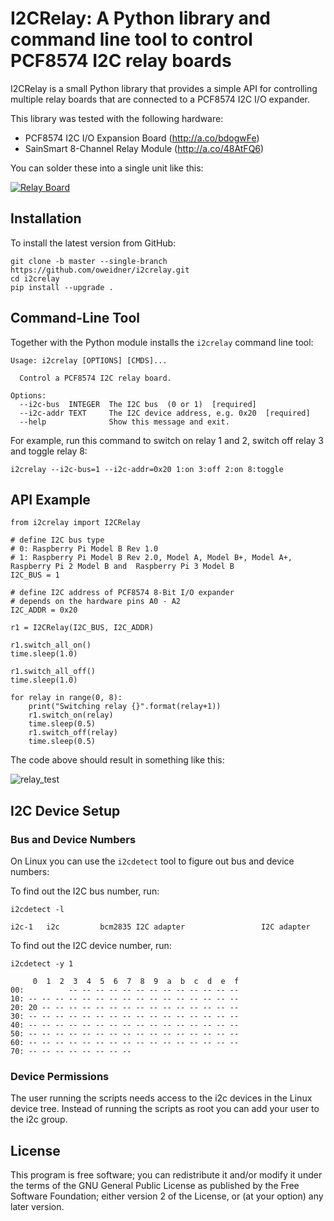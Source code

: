 # I2CRelay: A Python library and command line tool to control PCF8574 I2C relay boards

I2CRelay is a small Python library that provides a simple API for controlling
multiple relay boards that are connected to a PCF8574 I2C I/O expander.

This library was tested with the following hardware:

- PCF8574 I2C I/O Expansion Board (http://a.co/bdogwFe)
- SainSmart 8-Channel Relay Module (http://a.co/48AtFQ6)

You can solder these into a single unit like this:

[![Relay Board](https://raw.githubusercontent.com/oweidner/i2crelay/media/img/relay_small.jpeg)](https://raw.githubusercontent.com/oweidner/i2crelay/media/img/relay_fullsize.jpg)

## Installation

To install the latest version from GitHub:

    git clone -b master --single-branch https://github.com/oweidner/i2crelay.git
    cd i2crelay
    pip install --upgrade .

## Command-Line Tool

Together with the Python module installs the `i2crelay` command line tool:

    Usage: i2crelay [OPTIONS] [CMDS]...

      Control a PCF8574 I2C relay board.

    Options:
      --i2c-bus  INTEGER  The I2C bus  (0 or 1)  [required]
      --i2c-addr TEXT     The I2C device address, e.g. 0x20  [required]
      --help              Show this message and exit.
      
 For example, run this command to switch on relay 1 and 2, switch off relay 3 and toggle relay 8:

    i2crelay --i2c-bus=1 --i2c-addr=0x20 1:on 3:off 2:on 8:toggle

## API Example

    from i2crelay import I2CRelay

    # define I2C bus type
    # 0: Raspberry Pi Model B Rev 1.0
    # 1: Raspberry Pi Model B Rev 2.0, Model A, Model B+, Model A+, Raspberry Pi 2 Model B and  Raspberry Pi 3 Model B
    I2C_BUS = 1

    # define I2C address of PCF8574 8-Bit I/O expander
    # depends on the hardware pins A0 - A2
    I2C_ADDR = 0x20

    r1 = I2CRelay(I2C_BUS, I2C_ADDR)

    r1.switch_all_on()
    time.sleep(1.0)

    r1.switch_all_off()
    time.sleep(1.0)

    for relay in range(0, 8):
        print("Switching relay {}".format(relay+1))
        r1.switch_on(relay)
        time.sleep(0.5)
        r1.switch_off(relay)
        time.sleep(0.5)

The code above should result in something like this:

![relay_test](https://raw.githubusercontent.com/oweidner/i2crelay/media/vid/relay_test.gif)

## I2C Device Setup

### Bus and Device Numbers

On Linux you can use the `i2cdetect` tool to figure out bus and device numbers:

To find out the I2C bus number, run:

    i2cdetect -l
    
    i2c-1	i2c       	bcm2835 I2C adapter             	I2C adapter
    
To find out the I2C device number, run:

    i2cdetect -y 1
    
         0  1  2  3  4  5  6  7  8  9  a  b  c  d  e  f
    00:          -- -- -- -- -- -- -- -- -- -- -- -- --
    10: -- -- -- -- -- -- -- -- -- -- -- -- -- -- -- --
    20: 20 -- -- -- -- -- -- -- -- -- -- -- -- -- -- --
    30: -- -- -- -- -- -- -- -- -- -- -- -- -- -- -- --
    40: -- -- -- -- -- -- -- -- -- -- -- -- -- -- -- --
    50: -- -- -- -- -- -- -- -- -- -- -- -- -- -- -- --
    60: -- -- -- -- -- -- -- -- -- -- -- -- -- -- -- --
    70: -- -- -- -- -- -- -- --

### Device Permissions

The user running the scripts needs access to the i2c devices in the Linux
device tree. Instead of running the scripts as root you can add your user to the
i2c group.

## License

This program is free software; you can redistribute it and/or modify
it under the terms of the GNU General Public License as published by
the Free Software Foundation; either version 2 of the License, or
(at your option) any later version.
